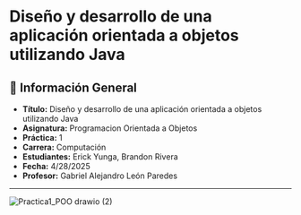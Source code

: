 # Diseño y desarrollo de una aplicación orientada a objetos utilizando Java

## 📌 Información General

- **Título:** Diseño y desarrollo de una aplicación orientada a objetos utilizando Java
- **Asignatura:** Programacion Orientada a Objetos
- **Práctica:** 1
- **Carrera:** Computación
- **Estudiantes:** Erick Yunga, Brandon Rivera
- **Fecha:** 4/28/2025
- **Profesor:** Gabriel Alejandro León Paredes


---
![Practica1_POO drawio (2)](https://github.com/user-attachments/assets/b3e1f575-f9d1-4e07-a488-d89393594f54)
